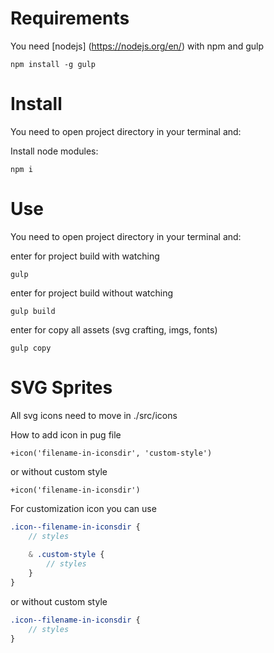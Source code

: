 # Requirements

You need [nodejs] (https://nodejs.org/en/) with npm and gulp
    
    npm install -g gulp

# Install

You need to open project directory in your terminal and:

Install node modules:

    npm i

# Use

You need to open project directory in your terminal and:

enter for project build with watching

    gulp

enter for project build without watching

    gulp build

enter for copy all assets (svg crafting, imgs, fonts)

    gulp copy

# SVG Sprites

All svg icons need to move in ./src/icons

How to add icon in pug file
```pug
+icon('filename-in-iconsdir', 'custom-style')
```
or without custom style
```pug
+icon('filename-in-iconsdir')
```

For customization icon you can use
```scss
.icon--filename-in-iconsdir {
    // styles
    
    & .custom-style {
        // styles
    }
}
```
or without custom style
```scss
.icon--filename-in-iconsdir {
    // styles
}
```
